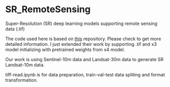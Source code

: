 # SR_RemoteSensing

Super-Resolution (SR) deep learning models supporting remote sensing data (.tif)

The code used here is based on [this](https://github.com/xinntao/BasicSR) repository. Please check to get more detailed information. 
I just extended their work by supporting .tif and x3 model initializing with pretrained weights from x4 model.

Our work is using Sentinel-10m data and Landsat-30m data to generate SR Landsat-10m data.

tiff-read.ipynb is for data preparation, train-val-test data spliting and format transformation. 

